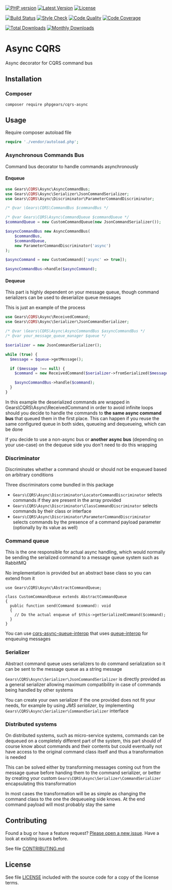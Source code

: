 [![PHP version](https://img.shields.io/badge/PHP-%3E%3D7.1-8892BF.svg?style=flat-square)](http://php.net)
[![Latest Version](https://img.shields.io/packagist/v/phpgears/cqrs-async.svg?style=flat-square)](https://packagist.org/packages/phpgears/cqrs-async)
[![License](https://img.shields.io/github/license/phpgears/cqrs-async.svg?style=flat-square)](https://github.com/phpgears/cqrs-async/blob/master/LICENSE)

[![Build Status](https://img.shields.io/travis/phpgears/cqrs-async.svg?style=flat-square)](https://travis-ci.org/phpgears/cqrs-async)
[![Style Check](https://styleci.io/repos/150497403/shield)](https://styleci.io/repos/150497403)
[![Code Quality](https://img.shields.io/scrutinizer/g/phpgears/cqrs-async.svg?style=flat-square)](https://scrutinizer-ci.com/g/phpgears/cqrs-async)
[![Code Coverage](https://img.shields.io/coveralls/phpgears/cqrs-async.svg?style=flat-square)](https://coveralls.io/github/phpgears/cqrs-async)

[![Total Downloads](https://img.shields.io/packagist/dt/phpgears/cqrs-async.svg?style=flat-square)](https://packagist.org/packages/phpgears/cqrs-async/stats)
[![Monthly Downloads](https://img.shields.io/packagist/dm/phpgears/cqrs-async.svg?style=flat-square)](https://packagist.org/packages/phpgears/cqrs-async/stats)

# Async CQRS

Async decorator for CQRS command bus

## Installation

### Composer

```
composer require phpgears/cqrs-async
```

## Usage

Require composer autoload file

```php
require './vendor/autoload.php';
```

### Asynchronous Commands Bus

Command bus decorator to handle commands asynchronously

#### Enqueue

```php
use Gears\CQRS\Async\AsyncCommandBus;
use Gears\CQRS\Async\Serializer\JsonCommandSerializer;
use Gears\CQRS\Async\Discriminator\ParameterCommandDiscriminator;

/* @var \Gears\CQRS\CommandBus $commandBus */

/* @var Gears\CQRS\Async\CommandQueue $commandQueue */
$commandQueue = new CustomCommandQueue(new JsonCommandSerializer());

$asyncCommandBus new AsyncCommandBus(
    $commandBus,
    $commandQueue,
    new ParameterCommandDiscriminator('async')
);

$asyncCommand = new CustomCommand(['async' => true]);

$asyncCommandBus->handle($asyncCommand);
```

#### Dequeue

This part is highly dependent on your message queue, though command serializers can be used to deserialize queue messages

This is just an example of the process

```php
use Gears\CQRS\Async\ReceivedCommand;
use Gears\CQRS\Async\Serializer\JsonCommandSerializer;

/* @var \Gears\CQRS\Async\AsyncCommandBus $asyncCommandBus */
/* @var your_message_queue_manager $queue */

$serializer = new JsonCommandSerializer();

while (true) {
  $message = $queue->getMessage();

  if ($message !== null) {
    $command = new ReceivedCommand($serializer->fromSerialized($message));

    $asyncCommandBus->handle($command);
  }
}
```

In this example the deserialized commands are wrapped in Gears\CQRS\Async\ReceivedCommand in order to avoid infinite loops should you decide to handle the commands to **the same async command bus** that queued them in the first place. This can happen if you reuse the same configured queue in both sides, queueing and dequeueing, which can be done

If you decide to use a non-async bus or **another async bus** (depending on your use-case) on the dequeue side you don't need to do this wrapping

### Discriminator

Discriminates whether a command should or should not be enqueued based on arbitrary conditions

Three discriminators come bundled in this package

* `Gears\CQRS\Async\Discriminator\LocatorCommandDiscriminator` selects commands if they are present in the array provided
* `Gears\CQRS\Async\Discriminator\ClassCommandDiscriminator` selects commands by their class or interface
 * `Gears\CQRS\Async\Discriminator\ParameterCommandDiscriminator` selects commands by the presence of a command payload parameter (optionally by its value as well)

### Command queue

This is the one responsible for actual async handling, which would normally be sending the serialized command to a message queue system such as RabbitMQ

No implementation is provided but an abstract base class so you can extend from it



```
use Gears\CQRS\Async\AbstractCommandQueue;

class CustomCommandQueue extends AbstractCommandQueue
{
  public function send(Command $command): void
  {
    // Do the actual enqueue of $this->getSerializedCommand($command);
  }
}
```

You can use [cqrs-async-queue-interop](https://github.com/phpgears/cqrs-async-queue-interop) that uses [queue-interop](https://github.com/queue-interop/queue-interop) for enqueuing messages

### Serializer

Abstract command queue uses serializers to do command serialization so it can be sent to the message queue as a string message

`Gears\CQRS\Async\Serializer\JsonCommandSerializer` is directly provided as a general serializer allowing maximum compatibility in case of commands being handled by other systems

You can create your own serializer if the one provided does not fit your needs, for example by using _JMS serializer_, by implementing `Gears\CQRS\Async\Serializer\CommandSerializer` interface

### Distributed systems

On distributed systems, such as micro-service systems, commands can be dequeued on a completely different part of the system, this part should of course know about commands and their contents but could eventually not have access to the original command class itself and thus a transformation is needed

This can be solved either by transforming messages coming out from the message queue before handing them to the command serializer, or better by creating your custom `Gears\CQRS\Async\Serializer\CommandSerializer` encapsulating this transformation

In most cases the transformation will be as simple as changing the command class to the one the dequeueing side knows. At the end command payload will most probably stay the same

## Contributing

Found a bug or have a feature request? [Please open a new issue](https://github.com/phpgears/cqrs-async/issues). Have a look at existing issues before.

See file [CONTRIBUTING.md](https://github.com/phpgears/cqrs-async/blob/master/CONTRIBUTING.md)

## License

See file [LICENSE](https://github.com/phpgears/cqrs-async/blob/master/LICENSE) included with the source code for a copy of the license terms.
